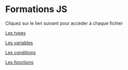 # Formations JS

Cliquez sur le lien suivant pour accéder à chaque fichier

[Les types](types.md)

[Les variables](variables.md)

[Les conditions](conditions.md)

[Les fonctions](fonctions.md)



